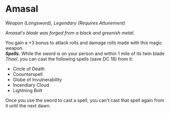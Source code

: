 # Amasal
*Weapon (Longsword), Legendary (Requires Attunement)*

*Amasal's blade was forged from a black and greenish metal.*

You gain a +3 bonus to attack rolls and damage rolls made with this magic weapon.  
***Spells.*** While the sword is on your person and within 1 mile of its twin blade *Thael*, you can cast the following spells (save DC 18) from it:  
- Circle of Death
- Coounterspell
- Globe of Invulnerability
- Incendiary Cloud
- Lightning Bolt

Once you use the sword to cast a spell, you can't cast that spell again from it until the next dawn.  